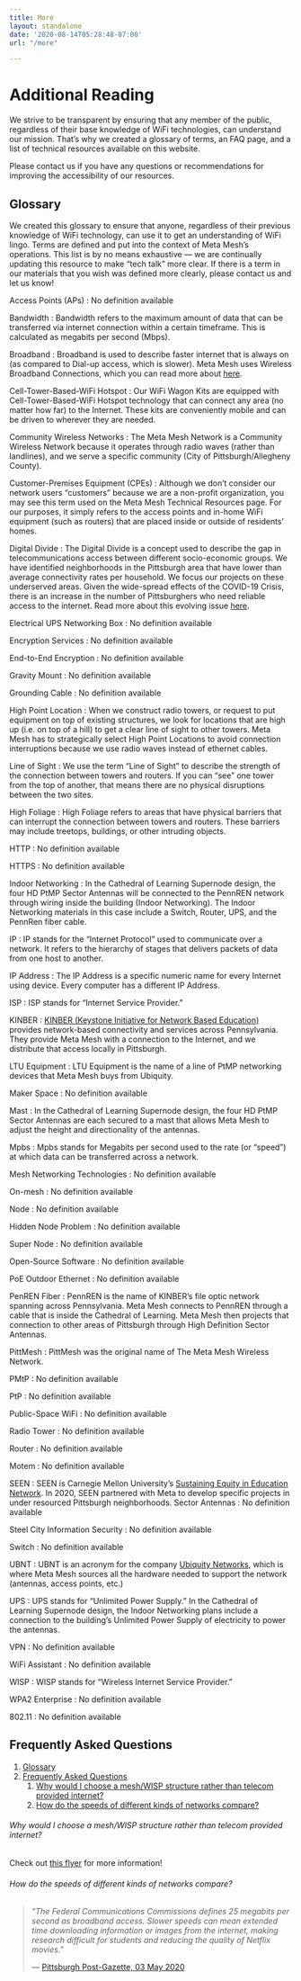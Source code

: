 ```yaml
---
title: More
layout: standalone
date: '2020-08-14T05:28:48-07:00'
url: "/more"

---
```

# Additional Reading

We strive to be transparent by ensuring that any member of the public, regardless of their base knowledge of WiFi technologies, can understand our mission. That’s why we created a glossary of terms, an FAQ page, and a list of technical resources available on this website.

Please contact us if you have any questions or recommendations for improving the accessibility of our resources.

## Glossary

We created this glossary to ensure that anyone, regardless of their previous knowledge of WiFi technology, can use it to get an understanding of WiFi lingo. Terms are defined and put into the context of Meta Mesh’s operations. This list is by no means exhaustive — we are continually updating this resource to make “tech talk” more clear. If there is a term in our materials that you wish was defined more clearly, please contact us and let us know!

Access Points (APs)
: No definition available

Bandwidth
: Bandwidth refers to the maximum amount of data that can be transferred via internet connection within a certain timeframe. This is calculated as megabits per second (Mbps).

Broadband
: Broadband is used to describe faster internet that is always on (as compared to Dial-up access, which is slower). Meta Mesh uses Wireless Broadband Connections, which you can read more about [here](https://www.fcc.gov/general/types-broadband-connections#wireless).

Cell-Tower-Based-WiFi Hotspot
: Our WiFi Wagon Kits are equipped with Cell-Tower-Based-WiFi Hotspot technology that can connect any area (no matter how far) to the Internet. These kits are conveniently mobile and can be driven to wherever they are needed.

Community Wireless Networks
: The Meta Mesh Network is a Community Wireless Network because it operates through radio waves (rather than landlines), and we serve a specific community (City of Pittsburgh/Allegheny County).

Customer-Premises Equipment (CPEs)
: Although we don’t consider our network users “customers” because we are a non-profit organization, you may see this term used on the Meta Mesh Technical Resources page. For our purposes, it simply refers to the access points and in-home WiFi equipment (such as routers) that are placed inside or outside of residents’ homes.

Digital Divide
: The Digital Divide is a concept used to describe the gap in telecommunications access between different socio-economic groups. We have identified neighborhoods in the Pittsburgh area that have lower than average connectivity rates per household. We focus our projects on these underserved areas. Given the wide-spread effects of the COVID-19 Crisis, there is an increase in the number of Pittsburghers who need reliable access to the internet. Read more about this evolving issue [here](https://pittsburghquarterly.com/articles/pandemic-widens-pittsburghs-digital-divide/).

Electrical UPS Networking Box
: No definition available

Encryption Services
: No definition available

End-to-End Encryption
: No definition available

Gravity Mount
: No definition available

Grounding Cable
: No definition available

High Point Location
: When we construct radio towers, or request to put equipment on top of existing structures, we look for locations that are high up (i.e. on top of a hill) to get a clear line of sight to other towers. Meta Mesh has to strategically select High Point Locations to avoid connection interruptions because we use radio waves instead of ethernet cables.

Line of Sight
: We use the term “Line of Sight” to describe the strength of the connection between towers and routers. If you can “see” one tower from the top of another, that means there are no physical disruptions between the two sites.

High Foliage
: High Foliage refers to areas that have physical barriers that can interrupt the connection between towers and routers. These barriers may include treetops, buildings, or other intruding objects.

HTTP
: No definition available

HTTPS
: No definition available

Indoor Networking
: In the Cathedral of Learning Supernode design, the four HD PtMP Sector Antennas will be connected to the PennREN network through wiring inside the building (Indoor Networking). The Indoor Networking materials in this case include a Switch, Router, UPS, and the PennRen fiber cable.

IP
: IP stands for the “Internet Protocol” used to communicate over a network. It refers to the hierarchy of stages that delivers packets of data from one host to another.

IP Address
: The IP Address is a specific numeric name for every Internet using device. Every computer has a different IP Address.

ISP
: ISP stands for “Internet Service Provider.”

KINBER
: [KINBER (Keystone Initiative for Network Based Education)](https://kinber.org) provides network-based connectivity and services across Pennsylvania. They provide Meta Mesh with a connection to the Internet, and we distribute that access locally in Pittsburgh.

LTU Equipment
: LTU Equipment is the name of a line of PtMP networking devices that Meta Mesh buys from Ubiquity.

Maker Space
: No definition available

Mast
: In the Cathedral of Learning Supernode design, the four HD PtMP Sector Antennas are each secured to a mast that allows Meta Mesh to adjust the height and directionality of the antennas.

Mpbs
: Mpbs stands for Megabits per second used to the rate (or “speed”) at which data can be transferred across a network.

Mesh Networking Technologies
: No definition available

On-mesh
: No definition available

Node
: No definition available

Hidden Node Problem
: No definition available

Super Node
: No definition available

Open-Source Software
: No definition available

PoE Outdoor Ethernet
: No definition available


PenREN Fiber
: PennREN is the name of KINBER’s file optic network spanning across Pennsylvania. Meta Mesh connects to PennREN through a cable that is inside the Cathedral of Learning. Meta Mesh then projects that connection to other areas of Pittsburgh through High Definition Sector Antennas.

PittMesh
: PittMesh was the original name of The Meta Mesh Wireless Network.

PMtP
: No definition available

PtP
: No definition available

Public-Space WiFi
: No definition available

Radio Tower
: No definition available

Router
: No definition available

Motem
: No definition available

SEEN
: SEEN is Carnegie Mellon University’s [Sustaining Equity in Education Network](https://www.cmu.edu/seen). In 2020, SEEN partnered with Meta to develop specific projects in under resourced Pittsburgh neighborhoods.
Sector Antennas
: No definition available

Steel City Information Security
: No definition available

Switch
: No definition available

UBNT
: UBNT is an acronym for the company [Ubiquity Networks](https://www.ui.com), which is where Meta Mesh sources all the hardware needed to support the network (antennas, access points, etc.)

UPS
: UPS stands for “Unlimited Power Supply.” In the Cathedral of Learning Supernode design, the Indoor Networking plans include a connection to the building’s Unlimited Power Supply of electricity to power the antennas.

VPN
: No definition available

WiFi Assistant
: No definition available

WISP
: WISP stands for “Wireless Internet Service Provider.”

WPA2 Enterprise
: No definition available

802.11
: No definition available

## Frequently Asked Questions

1. [Glossary](#glossary)
2. [Frequently Asked Questions](#frequently-asked-questions)
    1. [Why would I choose a mesh/WISP structure rather than telecom provided internet?](#why-would-i-choose-a-meshwisp-structure-rather-than-telecom-provided-internet)
    2. [How do the speeds of different kinds of networks compare?](#how-do-the-speeds-of-different-kinds-of-networks-compare)

###### Why would I choose a mesh/WISP structure rather than telecom provided internet?

Check out [this flyer](https://drive.google.com/file/d/18bi9M0zQGHv3DZgx3uXPMUD--TEUzGsr/view?usp=sharing "Mesh vs Telecom") for more information!

###### How do the speeds of different kinds of networks compare?

> _"The Federal Communications Commissions defines 25 megabits per second as broadband access. Slower speeds can mean extended time downloading information or images from the internet, making research difficult for students and reducing the quality of Netflix movies."_
>
> — [Pittsburgh Post-Gazette, 03 May 2020](https://www.post-gazette.com/business/tech-news/2020/05/03/Zippy-internet-access-due-soon-in-Greene-Washington-counties/stories/202005010126 "Pittsburgh Post-Gazette, 03 May 2020")